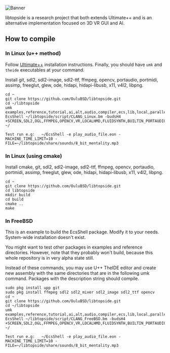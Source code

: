 ![Banner](https://raw.githubusercontent.com/OuluBSD/libtopside/main/doc/banner_210516.jpg)

libtopside is a research project that both extends Ultimate++ and is an alternative implementation focused on 3D VR GUI and AI. 

## How to compile

### In Linux (u++ method)
Follow [Ultimate++](https://www.ultimatepp.org/) installation instructions. Finally, you should have ```umk``` and ```theide``` executables at your command.

Install git, sdl2, sdl2-image, sdl2-ttf, ffmpeg, opencv, portaudio, portmidi, assimp, freeglut, glew, ode, hidapi, hidapi-libusb, x11, v4l2, libpng.

```
cd ~
git clone https://github.com/OuluBSD/libtopside.git
cd ~/libtopside
umk examples,reference,tutorial,ai,alt,audio,compiler,ecs,lib,local,parallel,script,serial,tests EcsShell ~/libtopside/script/CLANG_Linux.bm -budsH4 +SCREEN,SDL2,OGL,FFMPEG,OPENCV,VR,LOCALHMD,FLUIDSYNTH,BUILTIN_PORTAUDIO,BUILTIN_ASSIMP ~/

Test run e.g:   ~/EcsShell -e play_audio_file.eon -MACHINE_TIME_LIMIT=10 -FILE=~/libtopside/share/sounds/8_bit_mentality.mp3
```


### In Linux (using cmake)

Install cmake, git, sdl2, sdl2-image, sdl2-ttf, ffmpeg, opencv, portaudio, portmidi, assimp, freeglut, glew, ode, hidapi, hidapi-libusb, x11, v4l2, libpng.

```
cd ~
git clone https://github.com/OuluBSD/libtopside.git
cd libtopside
mkdir build
cd build
cmake ..
make
```


### In FreeBSD
This is an example to build the EcsShell package. Modify it to your needs. System-wide installation doesn't exist.

You might want to test other packages in examples and reference directories. However, note that they probably won't build, because this whole repository is in very alpha state still.

Instead of these commands, you may use U++ TheIDE editor and create new assembly with the same directories that are in the following umk command. Packages with the description string should compile.

```
sudo pkg install upp git
sudo pkg install ffmpeg sdl2 sdl2_mixer sdl2_image sdl2_ttf opencv
cd ~
git clone https://github.com/OuluBSD/libtopside.git
cd ~/libtopside
umk examples,reference,tutorial,ai,alt,audio,compiler,ecs,lib,local,parallel,script,serial,tests EcsShell ~/libtopside/script/CLANG_FreeBSD.bm -budsH4 +SCREEN,SDL2,OGL,FFMPEG,OPENCV,VR,LOCALHMD,FLUIDSYNTH,BUILTIN_PORTAUDIO,BUILTIN_ASSIMP ~/

Test run e.g:   ~/EcsShell -e play_audio_file.eon -MACHINE_TIME_LIMIT=10 -FILE=~/libtopside/share/sounds/8_bit_mentality.mp3
```
